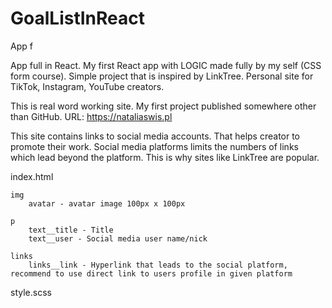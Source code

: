 # GoalListInReact
App f

App full in React. My first React app with LOGIC made fully by my self (CSS form course).
Simple project that is inspired by LinkTree. Personal site for TikTok, Instagram, YouTube creators.

This is real word working site. My first project published somewhere other than GitHub.
URL: https://nataliaswis.pl

This site contains links to social media accounts. That helps creator to promote their work. Social media platforms limits the numbers of links which lead beyond the platform. This is why sites like LinkTree are popular.



index.html

    img
        avatar - avatar image 100px x 100px

    p
        text__title - Title
        text__user - Social media user name/nick

    links
        links__link - Hyperlink that leads to the social platform, recommend to use direct link to users profile in given platform



style.scss
